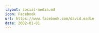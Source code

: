 ```yaml
---
layout: social-media.md
icon: Facebook
url: https://www.facebook.com/david.eadie
date: 2002-01-01
---
```

